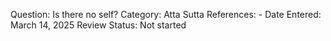 Question: Is there no self?
Category: Atta
Sutta References: -
Date Entered: March 14, 2025
Review Status: Not started
